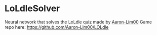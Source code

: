 # LoLdleSolver
Neural network that solves the LoLdle quiz made by [Aaron-Lim00](https://github.com/Aaron-Lim00) Game repo here: https://github.com/Aaron-Lim00/LOLdle
